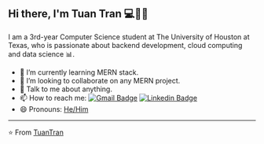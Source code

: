 ## Hi there, I'm Tuan Tran :computer::boy::wave:

I am a 3rd-year Computer Science student at The University of Houston at Texas, who is passionate about backend development, cloud computing and data science :bar_chart:. 

- 🌱 I’m currently learning MERN stack.
- 👯 I’m looking to collaborate on any MERN project.
- 💬 Talk to me about anything.
- 📫 How to reach me: [![Gmail Badge](https://img.shields.io/badge/-tmtran38@uh.edu-c14438?style=flat&logo=Gmail&logoColor=white)](mailto:tmtran38@uh.edu "Connect via Email")
[![Linkedin Badge](https://img.shields.io/badge/-TuanTran-0072b1?style=flat&logo=Linkedin&logoColor=white)](https://www.linkedin.com/in/tuan-tran26/ "Connect on LinkedIn")
- 😄 Pronouns: [He/Him](https://www.mypronouns.org/he-him)

----

⭐️ From [TuanTran](https://github.com/tuantrann)

